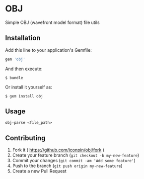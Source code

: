 # OBJ

Simple OBJ (wavefront model format) file utils

## Installation

Add this line to your application's Gemfile:

```ruby
gem 'obj'
```

And then execute:

    $ bundle

Or install it yourself as:

    $ gem install obj

## Usage

    obj-parse <file_path>

## Contributing

1. Fork it ( https://github.com/iconpin/obj/fork )
2. Create your feature branch (`git checkout -b my-new-feature`)
3. Commit your changes (`git commit -am 'Add some feature'`)
4. Push to the branch (`git push origin my-new-feature`)
5. Create a new Pull Request
